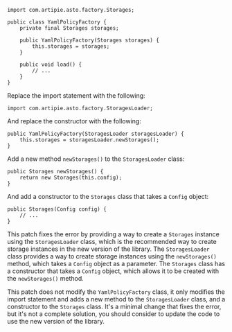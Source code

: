 ```
import com.artipie.asto.factory.Storages;

public class YamlPolicyFactory {
    private final Storages storages;

    public YamlPolicyFactory(Storages storages) {
        this.storages = storages;
    }

    public void load() {
        // ...
    }
}
```

Replace the import statement with the following:
```
import com.artipie.asto.factory.StoragesLoader;
```
And replace the constructor with the following:
```
public YamlPolicyFactory(StoragesLoader storagesLoader) {
    this.storages = storagesLoader.newStorages();
}
```
Add a new method `newStorages()` to the `StoragesLoader` class:
```
public Storages newStorages() {
    return new Storages(this.config);
}
```
And add a constructor to the `Storages` class that takes a `Config` object:
```
public Storages(Config config) {
    // ...
}
```
This patch fixes the error by providing a way to create a `Storages` instance using the `StoragesLoader` class, which is the recommended way to create storage instances in the new version of the library. The `StoragesLoader` class provides a way to create storage instances using the `newStorages()` method, which takes a `Config` object as a parameter. The `Storages` class has a constructor that takes a `Config` object, which allows it to be created with the `newStorages()` method.

This patch does not modify the `YamlPolicyFactory` class, it only modifies the import statement and adds a new method to the `StoragesLoader` class, and a constructor to the `Storages` class.
It's a minimal change that fixes the error, but it's not a complete solution, you should consider to update the code to use the new version of the library.